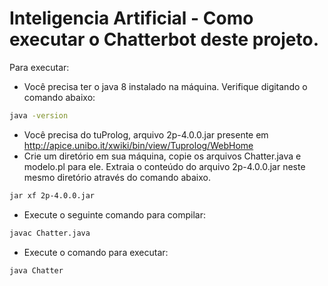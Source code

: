 # Inteligencia Artificial - Como executar o Chatterbot deste projeto.

Para executar:
- Você precisa ter o java 8 instalado na máquina. Verifique digitando o comando abaixo:
```sh
java -version
```
- Você precisa do tuProlog, arquivo 2p-4.0.0.jar presente em  http://apice.unibo.it/xwiki/bin/view/Tuprolog/WebHome
- Crie um diretório em sua máquina, copie os arquivos Chatter.java e modelo.pl para ele. Extraia o conteúdo do arquivo 2p-4.0.0.jar neste mesmo diretório através do comando abaixo.
```sh
jar xf 2p-4.0.0.jar
```
- Execute o seguinte comando para compilar:
```sh
javac Chatter.java
```
- Execute o comando para executar:
```sh
java Chatter
```
